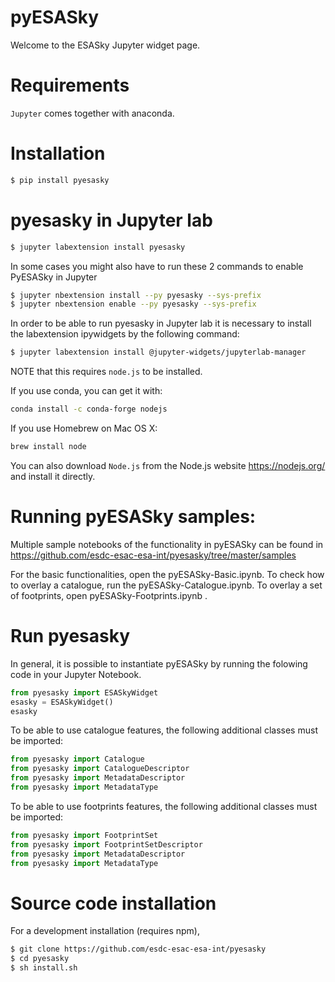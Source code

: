 # pyESASky

Welcome to the ESASky Jupyter widget page. 

# Requirements

`Jupyter` comes together with anaconda. 

# Installation

```bash
$ pip install pyesasky
```

# pyesasky in Jupyter lab

```bash
$ jupyter labextension install pyesasky
```
In some cases you might also have to run these 2 commands to enable PyESASky in Jupyter

```bash
$ jupyter nbextension install --py pyesasky --sys-prefix
$ jupyter nbextension enable --py pyesasky --sys-prefix
```
In order to be able to run pyesasky in Jupyter lab it is necessary to install the labextension ipywidgets by the following command:

```bash
$ jupyter labextension install @jupyter-widgets/jupyterlab-manager
```

NOTE that this requires `node.js` to be installed. 

If you use conda, you can get it with:

```bash
conda install -c conda-forge nodejs
```

If you use Homebrew on Mac OS X:
```bash
brew install node
```
You can also download `Node.js` from the Node.js website https://nodejs.org/ and install it directly.


# Running pyESASky samples:

Multiple sample notebooks of the functionality in pyESASky can be found in https://github.com/esdc-esac-esa-int/pyesasky/tree/master/samples

For the basic functionalities, open the pyESASky-Basic.ipynb. To check how to overlay a catalogue, run the pyESASky-Catalogue.ipynb. To overlay a set of footprints, open pyESASky-Footprints.ipynb .

# Run pyesasky

In general, it is possible to instantiate pyESASky by running the folowing code in your Jupyter Notebook.

```python
from pyesasky import ESASkyWidget
esasky = ESASkyWidget()
esasky
```
To be able to use catalogue features, the following additional classes must be imported:

```python
from pyesasky import Catalogue
from pyesasky import CatalogueDescriptor
from pyesasky import MetadataDescriptor
from pyesasky import MetadataType
```

To be able to use footprints features, the following additional classes must be imported:

```python
from pyesasky import FootprintSet
from pyesasky import FootprintSetDescriptor
from pyesasky import MetadataDescriptor
from pyesasky import MetadataType
```

# Source code installation

For a development installation (requires npm),
```bash
$ git clone https://github.com/esdc-esac-esa-int/pyesasky
$ cd pyesasky
$ sh install.sh
```
